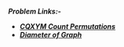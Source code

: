 ***Problem Links:-***

- [***CQXYM Count Permutations***](https://codeforces.com/contest/1581/problem/A)
- [***Diameter of Graph***](https://codeforces.com/contest/1581/problem/B)